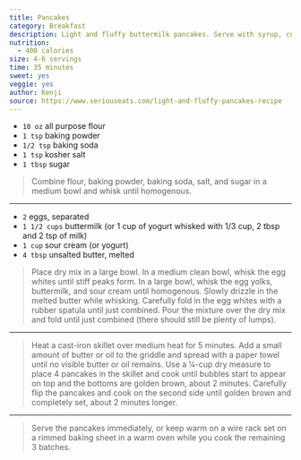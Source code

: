 ```yaml
---
title: Pancakes
category: Breakfast
description: Light and fluffy buttermilk pancakes. Serve with syrup, curd, or jam.
nutrition:
  - 400 calories
size: 4-6 servings
time: 35 minutes
sweet: yes
veggie: yes
author: Kenji
source: https://www.seriouseats.com/light-and-fluffy-pancakes-recipe
---
```


* `10 oz` all purpose flour
* `1 tsp` baking powder
* `1/2 tsp` baking soda
* `1 tsp` kosher salt
* `1 tbsp` sugar

> Combine flour, baking powder, baking soda, salt, and sugar in a medium bowl and whisk until homogenous.

---

* `2` eggs, separated
* `1 1/2 cups` buttermilk (or 1 cup of yogurt whisked with 1/3 cup, 2 tbsp and 2 tsp of milk)
* `1 cup` sour cream (or yogurt)
* `4 tbsp` unsalted butter, melted

> Place dry mix in a large bowl. In a medium clean bowl, whisk the egg whites until stiff peaks form. In a large bowl, whisk the egg yolks, buttermilk, and sour cream until homogenous. Slowly drizzle in the melted butter while whisking. Carefully fold in the egg whites with a rubber spatula until just combined. Pour the mixture over the dry mix and fold until just combined (there should still be plenty of lumps).

---

> Heat a cast-iron skillet over medium heat for 5 minutes. Add a small amount of butter or oil to the griddle and spread with a paper towel until no visible butter or oil remains. Use a 1⁄4-cup dry measure to place 4 pancakes in the skillet and cook until bubbles start to appear on top and the bottoms are golden brown, about 2 minutes. Carefully flip the pancakes and cook on the second side until golden brown and completely set, about 2 minutes longer.

---

> Serve the pancakes immediately, or keep warm on a wire rack set on a rimmed baking sheet in a warm oven while you cook the remaining 3 batches.
